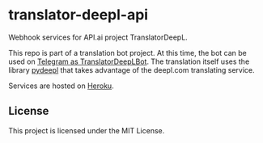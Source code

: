 # translator-deepl-api
Webhook services for API.ai project TranslatorDeepL.

This repo is part of a translation bot project. At this time, the bot can be used on [Telegram as TranslatorDeepLBot](http://t.me/TranslatorDeepLBot). The translation itself uses the library [pydeepl](https://github.com/EmilioK97/pydeepl) that takes advantage of the deepl.com translating service.

Services are hosted on [Heroku](http://heroku.com).

## License
This project is licensed under the MIT License.
